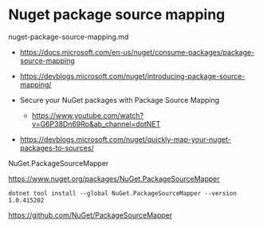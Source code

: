 # Nuget package source mapping

nuget-package-source-mapping.md

*   https://docs.microsoft.com/en-us/nuget/consume-packages/package-source-mapping

*   https://devblogs.microsoft.com/nuget/introducing-package-source-mapping/

*   Secure your NuGet packages with Package Source Mapping

    *   https://www.youtube.com/watch?v=G6P38Dn69Ro&ab_channel=dotNET

*   https://devblogs.microsoft.com/nuget/quickly-map-your-nuget-packages-to-sources/


NuGet.PackageSourceMapper

https://www.nuget.org/packages/NuGet.PackageSourceMapper

```
dotnet tool install --global NuGet.PackageSourceMapper --version 1.0.415202
```

https://github.com/NuGet/PackageSourceMapper

